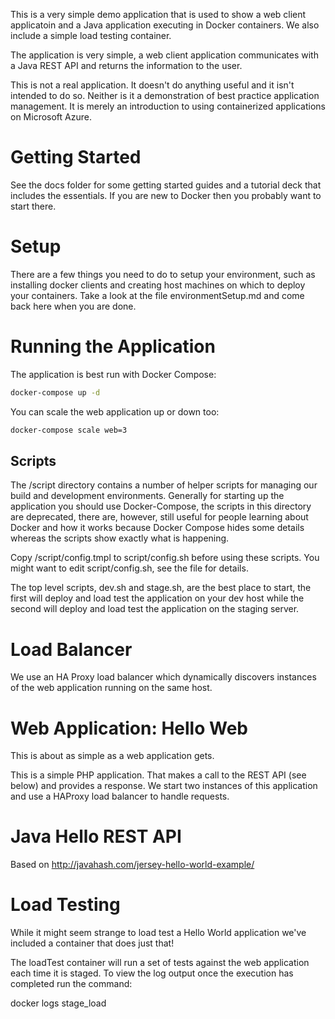 This is a very simple demo application that is used to show a web
client applicatoin and a Java application executing in Docker
containers. We also include a simple load testing container.

The application is very simple, a web client application communicates
with a Java REST API and returns the information to the user.

This is not a real application. It doesn't do anything useful and it
isn't intended to do so. Neither is it a demonstration of best
practice application management. It is merely an introduction to using
containerized applications on Microsoft Azure.

# Getting Started #

See the docs folder for some getting started guides and a tutorial
deck that includes the essentials. If you are new to Docker then you
probably want to start there.

# Setup #

There are a few things you need to do to setup your environment, such
as installing docker clients and creating host machines on which to
deploy your containers. Take a look at the file environmentSetup.md
and come back here when you are done.

# Running the Application

The application is best run with Docker Compose:

```bash
docker-compose up -d
```

You can scale the web application up or down too:

```bash
docker-compose scale web=3
```

## Scripts

The /script directory contains a number of helper scripts for managing
our build and development environments. Generally for starting up the
application you should use Docker-Compose, the scripts in this
directory are deprecated, there are, however, still useful for people
learning about Docker and how it works because Docker Compose hides
some details whereas the scripts show exactly what is happening.

Copy /script/config.tmpl to script/config.sh before using these
scripts. You might want to edit script/config.sh, see the file for
details.

The top level scripts, dev.sh and stage.sh, are the best place to
start, the first will deploy and load test the application on your dev
host while the second will deploy and load test the application on the
staging server.

# Load Balancer

We use an HA Proxy load balancer which dynamically discovers instances of the web application running on the same host.

# Web Application: Hello Web

This is about as simple as a web application gets.

This is a simple PHP application. That makes a call to the REST API
(see below) and provides a response. We start two instances of this
application and use a HAProxy load balancer to handle requests.

# Java Hello REST API #

Based on http://javahash.com/jersey-hello-world-example/

# Load Testing #

While it might seem strange to load test a Hello World application
we've included a container that does just that!

The loadTest container will run a set of tests against the web
application each time it is staged. To view the log output once the
execution has completed run the command:

docker logs stage_load
